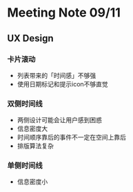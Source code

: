 # Meeting Note 09/11

## UX Design 

### 卡片滚动

- 列表带来的「时间感」不够强
- 使用日期标记和提示icon不够直觉

### 双侧时间线

- 两侧设计可能会让用户感到困惑
- 信息密度大
- 时间顺序靠后的事件不一定在空间上靠后
- 排版算法复杂

### 单侧时间线

- 信息密度小